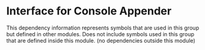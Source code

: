 
# Interface for Console Appender
This dependency information represents symbols that are used in this group but defined in other modules.  Does not include symbols used in this group that are defined inside this module.
(no dependencies outside this module)

